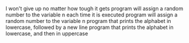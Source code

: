 I won't give up no matter how tough it gets
program will assign a random number to the variable n each time it is executed
program will assign a random number to the variable n
program that prints the alphabet in lowercase, followed by a new line
program that prints the alphabet in lowercase, and then in uppercase
